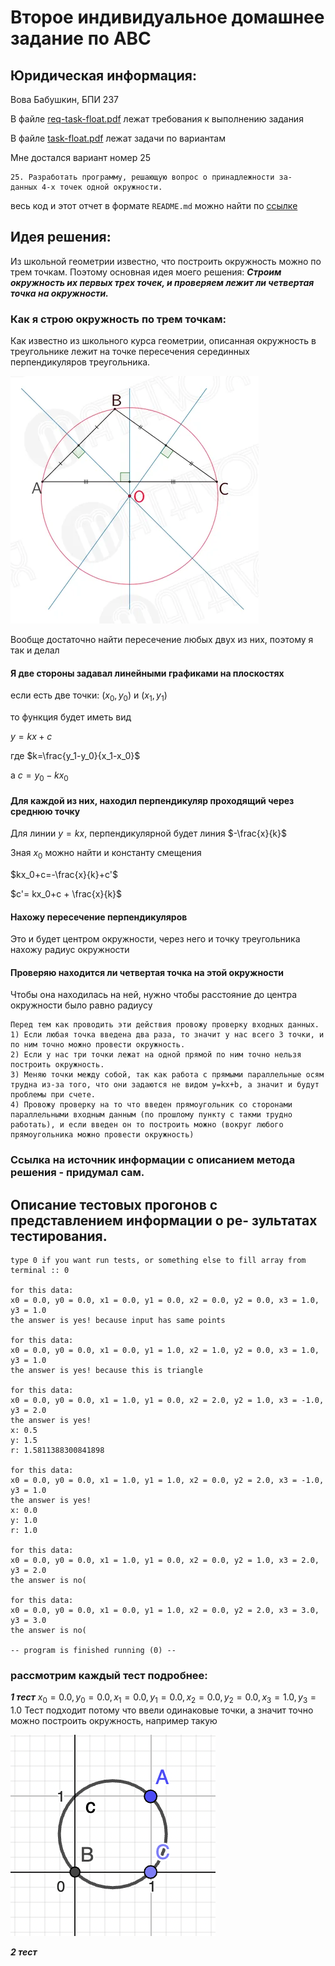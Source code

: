 # Второе индивидуальное домашнее задание по АВС

## Юридическая информация:

Вова Бабушкин, БПИ 237

В файле [req-task-float.pdf](req-task-float.pdf) лежат требования к выполнению задания

В файле [task-float.pdf](task-float.pdf) лежат задачи по вариантам

Мне достался вариант номер 25

```
25. Разработать программу, решающую вопрос о принадлежности за-
данных 4-х точек одной окружности.
```

весь код и этот отчет в формате ```README.md``` можно найти по [ссылке](https://github.com/Babushkin05/HSE-ABC-OS-course/tree/main/IDZ2)


## Идея решения:

Из школьной геометрии известно, что построить окружность можно по трем точкам. Поэтому основная идея моего решения: 
***Строим окружность их первых трех точек, и проверяем лежит ли четвертая точка на окружности.***


### Как я строю окружность по трем точкам:

Как известно из школьного курса геометрии, описанная окружность в треугольнике лежит на точке пересечения серединных перпендикуляров треугольника.

![alt text](assets/серперы.png)

Вообще достаточно найти пересечение любых двух из них, поэтому я так и делал

#### Я две стороны задавал линейными графиками на плоскостях

если есть две точки: $(x_0, y_0)$ и $(x_1, y_1)$

то функция будет иметь вид

$y=kx+c$

где $k=\frac{y_1-y_0}{x_1-x_0}$

а $c=y_0-kx_0$

#### Для каждой из них, находил перпендикуляр проходящий через среднюю точку

Для линии $y=kx$, перпендикулярной будет линия $-\frac{x}{k}$

Зная $x_0$ можно найти и константу смещения

$kx_0+c=-\frac{x}{k}+c'$

$c'= kx_0+c + \frac{x}{k}$

#### Нахожу пересечение перпендикуляров

Это и будет центром окружности, через него и точку треугольника нахожу радиус окружности 

#### Проверяю находится ли четвертая точка на этой окружности

Чтобы она находилась на ней, нужно чтобы расстояние до центра окружности было равно радиусу

```
Перед тем как проводить эти действия провожу проверку входных данных. 
1) Если любая точка введена два раза, то значит у нас всего 3 точки, и по ним точно можно провести окружность.
2) Если у нас три точки лежат на одной прямой по ним точно нельзя построить окружность.
3) Меняю точки между собой, так как работа с прямыми параллельные осям трудна из-за того, что они задаются не видом y=kx+b, а значит и будут проблемы при счете.
4) Провожу проверку на то что введен прямоугольник со сторонами параллельными входным данным (по прошлому пункту с такми трудно работать), и если введен он то построить можно (вокруг любого прямоугольника можно провести окружность)
```

### Ссылка на источник информации с описанием метода решения - придумал сам.

## Описание тестовых прогонов с представлением информации о ре- зультатах тестирования.

```
type 0 if you want run tests, or something else to fill array from terminal :: 0

for this data:
x0 = 0.0, y0 = 0.0, x1 = 0.0, y1 = 0.0, x2 = 0.0, y2 = 0.0, x3 = 1.0, y3 = 1.0
the answer is yes! because input has same points

for this data:
x0 = 0.0, y0 = 0.0, x1 = 0.0, y1 = 1.0, x2 = 1.0, y2 = 0.0, x3 = 1.0, y3 = 1.0
the answer is yes! because this is triangle

for this data:
x0 = 0.0, y0 = 0.0, x1 = 1.0, y1 = 0.0, x2 = 2.0, y2 = 1.0, x3 = -1.0, y3 = 2.0
the answer is yes!
x: 0.5
y: 1.5
r: 1.5811388300841898

for this data:
x0 = 0.0, y0 = 0.0, x1 = 1.0, y1 = 1.0, x2 = 0.0, y2 = 2.0, x3 = -1.0, y3 = 1.0
the answer is yes!
x: 0.0
y: 1.0
r: 1.0

for this data:
x0 = 0.0, y0 = 0.0, x1 = 1.0, y1 = 0.0, x2 = 0.0, y2 = 1.0, x3 = 2.0, y3 = 2.0
the answer is no(

for this data:
x0 = 0.0, y0 = 0.0, x1 = 0.0, y1 = 1.0, x2 = 0.0, y2 = 2.0, x3 = 3.0, y3 = 3.0
the answer is no(

-- program is finished running (0) --
```

### рассмотрим каждый тест подробнее:

***1 тест***
$x_0 = 0.0, y_0 = 0.0, x_1 = 0.0, y_1 = 0.0, x_2 = 0.0, y_2 = 0.0, x_3 = 1.0, y_3 = 1.0$
Тест подходит потому что ввели одинаковые точки, а значит точно можно построить окружность, например такую

![alt text](assets/test1.png)

***2 тест***

